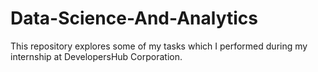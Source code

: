 # Data-Science-And-Analytics
This repository explores some of my tasks which I performed during my internship at DevelopersHub Corporation.
